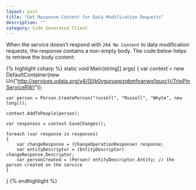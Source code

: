 ```yaml
---
layout: post
title: "Get Response Content for Data Modification Requests"
description: ""
category: Code Generated Client
---
```


When the service doesn't respond with `204 No Content` to data modification requests, the response contains a non-empty body. The code below helps to retrieve the body content:

{% highlight csharp %}
static void Main(string[] args)
{
    var context = new DefaultContainer(new Uri("http://services.odata.org/v4/(S(b0vguruqwzqbmfoanwq1guxc))/TripPinServiceRW/"));

    var person = Person.CreatePerson("russell", "Russell", "Whyte", new long());

    context.AddToPeople(person);

    var responses = context.SaveChanges();

    foreach (var response in responses)
    {
        var changeResponse = (ChangeOperationResponse) response;
        var entityDescriptor = (EntityDescriptor) changeResponse.Descriptor;
        var personCreated = (Person) entityDescriptor.Entity; // the person created on the service
    }
}
{% endhighlight %}
